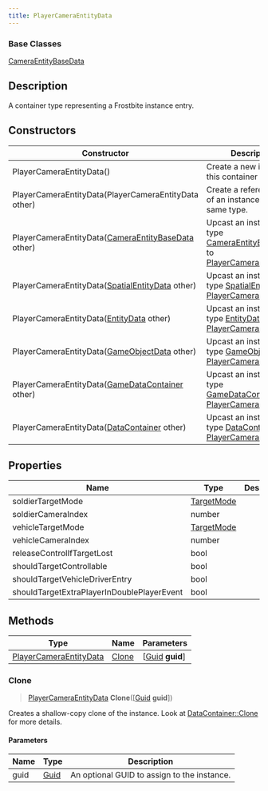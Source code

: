 ```yaml
---
title: PlayerCameraEntityData
---
```

### Base Classes

[CameraEntityBaseData](/vext/ref/fb/cameraentitybasedata/)

## Description

A container type representing a Frostbite instance entry.

## Constructors

| Constructor                                                                       | Description                                                                                                                         |
| --------------------------------------------------------------------------------- | ----------------------------------------------------------------------------------------------------------------------------------- |
| PlayerCameraEntityData()                                                          | Create a new instance of this container type.                                                                                       |
| PlayerCameraEntityData(PlayerCameraEntityData other)                              | Create a reference copy of an instance of the same type.                                                                            |
| PlayerCameraEntityData([CameraEntityBaseData](/vext/ref/fb/cameraentitybasedata/) other)        | Upcast an instance of type [CameraEntityBaseData](/vext/ref/fb/cameraentitybasedata/) to [PlayerCameraEntityData](/vext/ref/fb/playercameraentitydata/).        |
| PlayerCameraEntityData([SpatialEntityData](/vext/ref/fb/spatialentitydata/) other)              | Upcast an instance of type [SpatialEntityData](/vext/ref/fb/spatialentitydata/) to [PlayerCameraEntityData](/vext/ref/fb/playercameraentitydata/).              |
| PlayerCameraEntityData([EntityData](/vext/ref/fb/entitydata/) other)                            | Upcast an instance of type [EntityData](/vext/ref/fb/entitydata/) to [PlayerCameraEntityData](/vext/ref/fb/playercameraentitydata/).                            |
| PlayerCameraEntityData([GameObjectData](/vext/ref/fb/gameobjectdata/) other)                    | Upcast an instance of type [GameObjectData](/vext/ref/fb/gameobjectdata/) to [PlayerCameraEntityData](/vext/ref/fb/playercameraentitydata/).                    |
| PlayerCameraEntityData([GameDataContainer](/vext/ref/fb/gamedatacontainer/) other)              | Upcast an instance of type [GameDataContainer](/vext/ref/fb/gamedatacontainer/) to [PlayerCameraEntityData](/vext/ref/fb/playercameraentitydata/).              |
| PlayerCameraEntityData([DataContainer](/vext/ref/shared/class/datacontainer) other) | Upcast an instance of type [DataContainer](/vext/ref/shared/class/datacontainer) to [PlayerCameraEntityData](/vext/ref/fb/playercameraentitydata/). |

## Properties

| Name                                       | Type                     | Description |
| ------------------------------------------ | ------------------------ | ----------- |
| soldierTargetMode                          | [TargetMode](/vext/ref/fb/targetmode/) |             |
| soldierCameraIndex                         | number                   |             |
| vehicleTargetMode                          | [TargetMode](/vext/ref/fb/targetmode/) |             |
| vehicleCameraIndex                         | number                   |             |
| releaseControlIfTargetLost                 | bool                     |             |
| shouldTargetControllable                   | bool                     |             |
| shouldTargetVehicleDriverEntry             | bool                     |             |
| shouldTargetExtraPlayerInDoublePlayerEvent | bool                     |             |

## Methods

| Type                                             | Name            | Parameters                                     |
| ------------------------------------------------ | --------------- | ---------------------------------------------- |
| [PlayerCameraEntityData](/vext/ref/fb/playercameraentitydata/) | [Clone](#clone) | \[[Guid](/vext/ref/shared/class/guid) **guid**\] |

### Clone

> [PlayerCameraEntityData](/vext/ref/fb/playercameraentitydata/) **Clone**(\[[Guid](/vext/ref/shared/class/guid) **guid**\])

Creates a shallow-copy clone of the instance. Look at [DataContainer::Clone](/vext/ref/shared/class/datacontainer#clone) for more details.

#### Parameters

| Name | Type         | Description                                 |
| ---- | ------------ | ------------------------------------------- |
| guid | [Guid](/vext/ref/shared/class/guid/) | An optional GUID to assign to the instance. |
